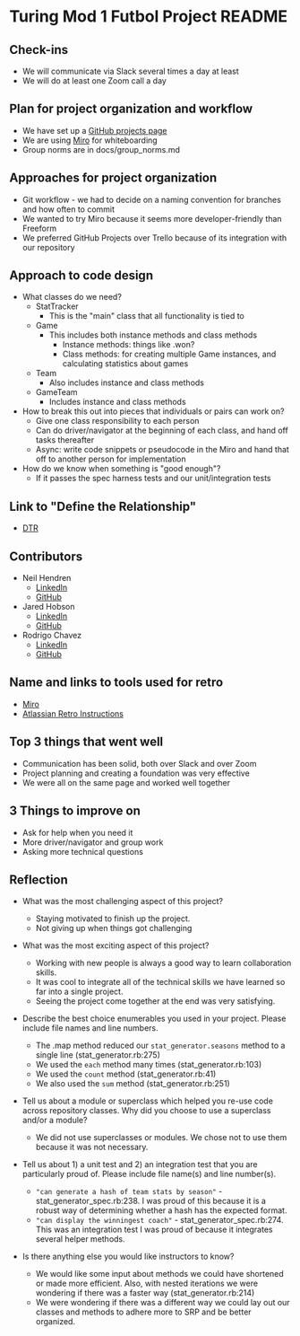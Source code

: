 # Turing Mod 1 Futbol Project README

## Check-ins
- We will communicate via Slack several times a day at least
- We will do at least one Zoom call a day

## Plan for project organization and workflow
- We have set up a [GitHub projects page](https://github.com/users/NeilTheSeal/projects/2)
- We are using [Miro](https://miro.com/app/board/uXjVNoUgUOE=/?share_link_id=491775417603) for whiteboarding
- Group norms are in docs/group_norms.md

## Approaches for project organization
- Git workflow - we had to decide on a naming convention for branches and how often to commit
- We wanted to try Miro because it seems more developer-friendly than Freeform
- We preferred GitHub Projects over Trello because of its integration with our repository

## Approach to code design
- What classes do we need?
  - StatTracker
    - This is the "main" class that all functionality is tied to
  - Game
    - This includes both instance methods and class methods
      - Instance methods: things like .won?
      - Class methods: for creating multiple Game instances, and calculating statistics about games
  - Team
    - Also includes instance and class methods
  - GameTeam
    - Includes instance and class methods
- How to break this out into pieces that individuals or pairs can work on?
  - Give one class responsibility to each person
  - Can do driver/navigator at the beginning of each class, and hand off tasks thereafter
  - Async: write code snippets or pseudocode in the Miro and hand that off to another person for implementation
- How do we know when something is "good enough"?
  - If it passes the spec harness tests and our unit/integration tests

## Link to "Define the Relationship"
- [DTR](https://docs.google.com/document/d/1lpanxrDJjw6f3paF7eL6Kqx28IkDTppuKmc_9heUfBc/edit)

## Contributors
- Neil Hendren
  - [LinkedIn](https://www.linkedin.com/in/neilhendren/)
  - [GitHub](https://github.com/NeiltheSeal)
- Jared Hobson
  - [LinkedIn](https://www.linkedin.com/in/jared-hobson-639817241/)
  - [GitHub](https://github.com/JaredMHobson)
- Rodrigo Chavez
  - [LinkedIn](https://www.linkedin.com/in/rodrigo-chavez-1b93a52b1/)
  - [GitHub](https://github.com/RodrigoACG/)

## Name and links to tools used for retro
- [Miro](https://miro.com/app/board/uXjVNoUgUOE=/?share_link_id=491775417603)
- [Atlassian Retro Instructions](https://www.atlassian.com/team-playbook/plays/retrospective#instructions)

## Top 3 things that went well
- Communication has been solid, both over Slack and over Zoom
- Project planning and creating a foundation was very effective
- We were all on the same page and worked well together

## 3 Things to improve on
- Ask for help when you need it
- More driver/navigator and group work
- Asking more technical questions

## Reflection

- What was the most challenging aspect of this project?
  - Staying motivated to finish up the project.
  - Not giving up when things got challenging


- What was the most exciting aspect of this project?
  - Working with new people is always a good way to learn collaboration skills.
  - It was cool to integrate all of the technical skills we have learned so far into a single project.
  - Seeing the project come together at the end was very satisfying.


- Describe the best choice enumerables you used in your project. Please include file names and line numbers.
  - The .map method reduced our `stat_generator.seasons` method to a single line (stat_generator.rb:275)
  - We used the `each` method many times (stat_generator.rb:103)
  - We used the `count` method (stat_generator.rb:41)
  - We also used the `sum` method (stat_generator.rb:251)


- Tell us about a module or superclass which helped you re-use code across repository classes. Why did you choose to use a superclass and/or a module?
  - We did not use superclasses or modules. We chose not to use them because it was not necessary.


- Tell us about 1) a unit test and 2) an integration test that you are particularly proud of. Please include file name(s) and line number(s).
  - `"can generate a hash of team stats by season"` - stat_generator_spec.rb:238. I was proud of this because it is a robust way of determining whether a hash has the expected format.
  - `"can display the winningest coach"` - stat_generator_spec.rb:274. This was an integration test I was proud of because it integrates several helper methods.


- Is there anything else you would like instructors to know?
  - We would like some input about methods we could have shortened or made more efficient. Also, with nested iterations we were wondering if there was a faster way (stat_generator.rb:214)
  - We were wondering if there was a different way we could lay out our classes and methods to adhere more to SRP and be better organized.